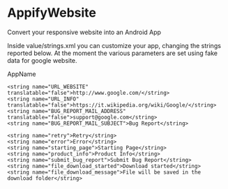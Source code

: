 # AppifyWebsite

Convert your responsive website into an Android App

Inside value/strings.xml you can customize your app, changing the strings reported below. At the moment the various parameters are set using fake data for google website.

<resources>
    <string name="app_name" translatable="false">AppName</string>

    <string name="URL_WEBSITE" translatable="false">http://www.google.com/</string>
    <string name="URL_INFO" translatable="false">https://it.wikipedia.org/wiki/Google/</string>
    <string name="BUG_REPORT_MAIL_ADDRESS" translatable="false">support@google.com</string>
    <string name="BUG_REPORT_MAIL_SUBJECT">Bug Report</string>

    <string name="retry">Retry</string>
    <string name="error">Error</string>
    <string name="starting_page">Starting Page</string>
    <string name="product_info">Product Info</string>
    <string name="submit_bug_report">Submit Bug Report</string>
    <string name="file_download_started">Download started</string>
    <string name="file_download_message">File will be saved in the download folder</string>
</resources>
